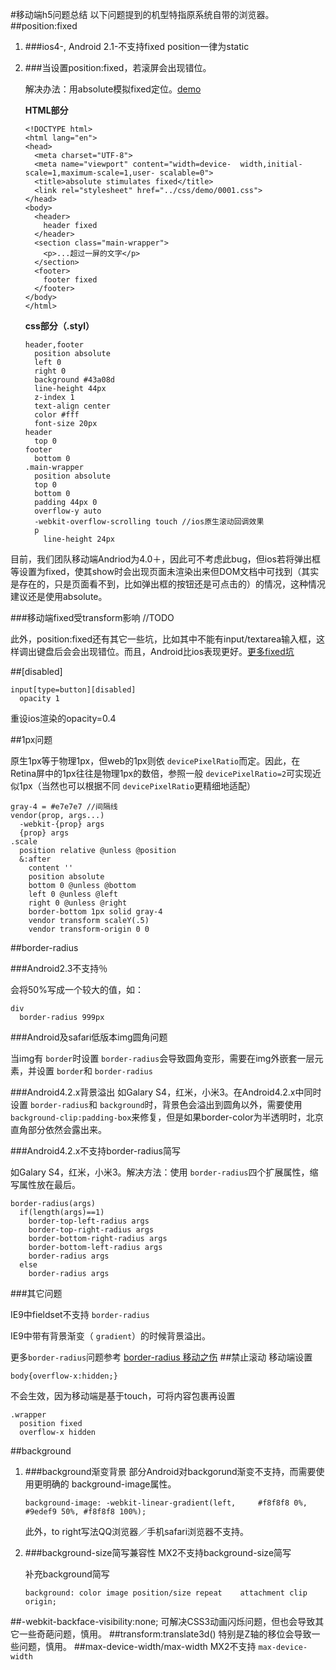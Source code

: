 #移动端h5问题总结
以下问题提到的机型特指原系统自带的浏览器。
##position:fixed
1. ###ios4-, Android 2.1-不支持fixed
	position一律为static

2. ###当设置position:fixed，若滚屏会出现错位。

	解决办法：用absolute模拟fixed定位。[demo](https://julielee77.github.io/demo/0001.html)

	**HTML部分**

	```
	<!DOCTYPE html>
	<html lang="en">
	<head>
	  <meta charset="UTF-8">
	  <meta name="viewport" content="width=device-	width,initial-scale=1,maximum-scale=1,user-	scalable=0">
	  <title>absolute stimulates fixed</title>
	  <link rel="stylesheet" href="../css/demo/0001.css">
	</head>
	<body>
	  <header>
	    header fixed
	  </header>
	  <section class="main-wrapper">
	    <p>...超过一屏的文字</p>
	  </section>
	  <footer>
	    footer fixed
	  </footer>
	</body>
	</html>
	```
	**css部分（.styl）**
	
	```
	header,footer
	  position absolute
	  left 0
	  right 0
	  background #43a08d
	  line-height 44px
	  z-index 1
	  text-align center
	  color #fff
	  font-size 20px
	header
	  top 0
	footer
	  bottom 0
	.main-wrapper
	  position absolute
	  top 0
	  bottom 0
	  padding 44px 0
	  overflow-y auto
	  -webkit-overflow-scrolling touch //ios原生滚动回调效果
	  p
	    line-height 24px
	```
目前，我们团队移动端Andriod为4.0＋，因此可不考虑此bug，但ios若将弹出框等设置为fixed，使其show时会出现页面未渲染出来但DOM文档中可找到（其实是存在的，只是页面看不到，比如弹出框的按钮还是可点击的）的情况，这种情况建议还是使用absolute。

###移动端fixed受transform影响
//TODO
此外，position:fixed还有其它一些坑，比如其中不能有input/textarea输入框，这样调出键盘后会会出现错位。而且，Android比ios表现更好。[更多fixed坑](https://github.com/maxzhang/maxzhang.github.com/issues/2)
##[disabled]
```input[type=button][disabled]
  opacity 1```
重设ios渲染的opacity=0.4
##1px问题
原生1px等于物理1px，但web的1px则依 `devicePixelRatio`而定。因此，在Retina屏中的1px往往是物理1px的数倍，参照一般 `devicePixelRatio=2`可实现近似1px（当然也可以根据不同 `devicePixelRatio`更精细地适配）
```gray-4 = #e7e7e7 //间隔线vendor(prop, args...)
  -webkit-{prop} args
  {prop} args
.scale
  position relative @unless @position
  &:after
    content ''
    position absolute
    bottom 0 @unless @bottom
    left 0 @unless @left
    right 0 @unless @right
    border-bottom 1px solid gray-4
    vendor transform scaleY(.5)
    vendor transform-origin 0 0  ```
##border-radius
###Android2.3不支持％
会将50%写成一个较大的值，如：
```
div
  border-radius 999px```
###Android及safari低版本img圆角问题
当img有 `border`时设置 `border-radius`会导致圆角变形，需要在img外嵌套一层元素，并设置 `border`和 `border-radius`
###Android4.2.x背景溢出如Galary S4，红米，小米3。在Android4.2.x中同时设置 `border-radius`和 `background`时，背景色会溢出到圆角以外，需要使用 `background-clip:padding-box`来修复，但是如果border-color为半透明时，北京直角部分依然会露出来。
###Android4.2.x不支持border-radius简写
如Galary S4，红米，小米3。解决方法：使用 `border-radius`四个扩展属性，缩写属性放在最后。
```
border-radius(args)
  if(length(args)==1)
	border-top-left-radius args
	border-top-right-radius args
	border-bottom-right-radius args
	border-bottom-left-radius args
	border-radius args
  else
    border-radius args			```
###其它问题
IE9中fieldset不支持 `border-radius`
IE9中带有背景渐变（ `gradient`）的时候背景溢出。

更多`border-radius`问题参考 [border-radius 移动之伤](https://github.com/yisibl/blog/issues/2)
##禁止滚动
移动端设置

```
body{overflow-x:hidden;}
```
不会生效，因为移动端是基于touch，可将内容包裹再设置

```
.wrapper
  position fixed  
  overflow-x hidden
```
##background
1. ###background渐变背景
	部分Android对backgorund渐变不支持，而需要使用更明确的	background-image属性。 
	
	```
	background-image: -webkit-linear-gradient(left, 	#f8f8f8 0%, #9edef9 50%, #f8f8f8 100%);
	``` 
	此外，to right写法QQ浏览器／手机safari浏览器不支持。
2. ###background-size简写兼容性
	MX2不支持background-size简写

	补充background简写

	```
	background: color image position/size repeat 	attachment clip origin;
	```
	
##-webkit-backface-visibility:none;
可解决CSS3动画闪烁问题，但也会导致其它一些奇葩问题，慎用。
##transform:translate3d()
特别是Z轴的移位会导致一些问题，慎用。
##max-device-width/max-width
MX2不支持 `max-device-width`
  
